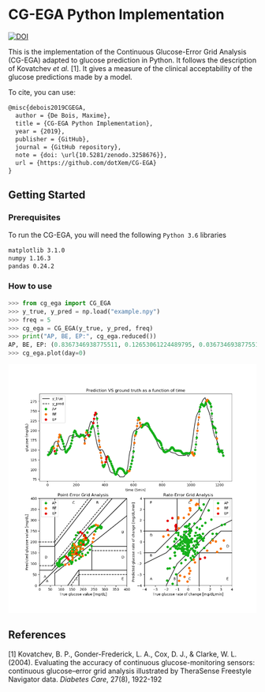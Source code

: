 # CG-EGA Python Implementation

[![DOI](https://zenodo.org/badge/194119067.svg)](https://zenodo.org/badge/latestdoi/194119067)

This is the implementation of the Continuous Glucose-Error Grid Analysis (CG-EGA) adapted to glucose prediction in Python. It follows the description of Kovatchev *et al.* [1]. It gives a measure of the clinical acceptability of the glucose predictions made by a model.

To cite, you can use:
```
@misc{debois2019CGEGA,
  author = {De Bois, Maxime},
  title = {CG-EGA Python Implementation},
  year = {2019},
  publisher = {GitHub},
  journal = {GitHub repository},
  note = {doi: \url{10.5281/zenodo.3258676}},
  url = {https://github.com/dotXem/CG-EGA}
}
```

## Getting Started

### Prerequisites

To run the CG-EGA, you will need the following ```Python 3.6``` libraries
```
matplotlib 3.1.0
numpy 1.16.3
pandas 0.24.2
```

### How to use

```python
>>> from cg_ega import CG_EGA
>>> y_true, y_pred = np.load("example.npy")
>>> freq = 5
>>> cg_ega = CG_EGA(y_true, y_pred, freq)
>>> print("AP, BE, EP:", cg_ega.reduced())
AP, BE, EP: (0.8367346938775511, 0.12653061224489795, 0.036734693877551024)
>>> cg_ega.plot(day=0)
```

![cg_ega](example.png)

## References

[1] Kovatchev, B. P., Gonder-Frederick, L. A., Cox, D. J., & Clarke, W. L. (2004). Evaluating the accuracy of continuous glucose-monitoring sensors: continuous glucose–error grid analysis illustrated by TheraSense Freestyle Navigator data. *Diabetes Care*, 27(8), 1922-192
